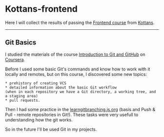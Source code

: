 # Kottans-frontend

Here I will collect the results of passing the [Frontend course](https://kottans.org/frontend/faq.html) from [Kottans](https://kottans.org/).

____

## Git Basics

I studied the materials of the course [Introduction to Git and GitHub](https://www.coursera.org/learn/introduction-git-github) on [Coursera](https://www.coursera.org/).


Before I used some basic Git's commands and know how to work with it locally and remotes, but on this course, I discovered some new topics:

 	* prehistory of creating VCS 
 	* detailed information about the basic Git workflow 
 	(when in each repository we have a Git directory, a working tree, and a staging area) 
	* pull requests. 

Then I had some practice in the [learngitbranching.js.org](learngitbranching.js.org) (basis and Push & Pull - remote repositories in Git!). These tasks were very usefull to understanding how the git works.

So in the future I'll be used Git in my projects.

